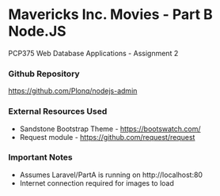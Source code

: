 # Mavericks Inc. Movies - Part B Node.JS #

PCP375 Web Database Applications - Assignment 2

### Github Repository ###

https://github.com/Plonq/nodejs-admin

### External Resources Used ###

* Sandstone Bootstrap Theme - https://bootswatch.com/
* Request module - https://github.com/request/request

### Important Notes ###

* Assumes Laravel/PartA is running on http://localhost:80
* Internet connection required for images to load